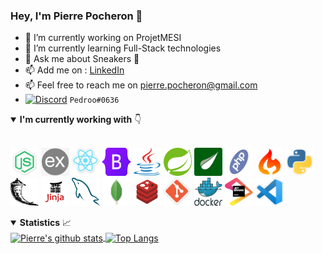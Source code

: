 ### Hey, I'm Pierre Pocheron 👋

- 🔭 I’m currently working on ProjetMESI
- 🌱 I’m currently learning Full-Stack technologies
- 💬 Ask me about Sneakers 👟
- 📫 Add me on : [LinkedIn](https://www.linkedin.com/in/pierre-pocheron/)
- 📫 Feel free to reach me on [pierre.pocheron@gmail.com](mailto:pierre.pocheron@gmail.com)
- <a href="https://discord.com/" target="_blank" title="Discord"><img src="https://discord.com/assets/f8389ca1a741a115313bede9ac02e2c0.svg" alt="Discord" width="22" height="22" align="top" /></a> `Pedroo#0636`


<details open>
  <summary><b>I'm currently working with</b> 👇</summary>

  <br/>

  <a href="https://nodejs.org/" target="_blank" title="NodeJS"><img src="icons/nodejs.png" alt="Node" width="45" height="45"/></a>
  <a href="https://expressjs.com/" target="_blank" title="ExpressJS"><img src="icons/expressjs.jpg" alt="ExpressJS" width="45" height="45"/></a>
  <a href="https://reactjs.org/" target="_blank" title="ReactJS"><img src="icons/react.png" alt="ReactJS" width="45" height="45"/></a>
  <a href="https://getbootstrap.com/" target="_blank" title="Bootstrap"><img src="icons/bootstrap.png" alt="Bootstrap" width="45" height="45"/></a>
  <a href="https://www.java.com/" target="_blank" title="Java"><img src="icons/java.png" alt="Java" width="45" height="45"/></a>
  <a href="https://spring.io/" target="_blank" title="Spring"><img src="icons/spring.png" alt="Spring" width="45" height="45"/></a>
  <a href="https://www.thymeleaf.org/" target="_blank" title="Thymeleaf"><img src="icons/thymeleaf.png" alt="Thymeleaf" width="45" height="45"/></a>
  <a href="https://www.php.net/" target="_blank" title="PHP"><img src="icons/php.png" alt="PHP" width="45" height="45"/></a>
  <a href="http://codeigniter.com/" target="_blank" title="CodeIgniter 3"><img src="icons/codeigniter.png" alt="CodeIgniter" width="45" height="45"/></a>
  <a href="https://www.python.org/" target="_blank" title="Python"><img src="icons/python.png" alt="Python" width="45" height="45"/></a>
  <a href="https://flask.palletsprojects.com/" target="_blank" title="Flask"><img src="icons/flask.png" alt="Flask" width="45" height="45"/></a>
  <a href="https://jinja.palletsprojects.com/" target="_blank" title="Jinja"><img src="icons/jinja.png" alt="Jinja" width="45" height="45"/></a>
  <a href="https://www.mysql.com/" target="_blank" title="MySQL"><img src="icons/mysql.png" alt="MySQL" width="45" height="45"/></a>
  <a href="https://www.mongodb.com/" target="_blank" title="MongoDB"><img src="icons/mongodb.png" alt="MongoDB" width="45" height="45"/></a>
  <a href="https://redis.io/" target="_blank" title="Redis"><img src="icons/redis.png" alt="Redis" width="45" height="45"/></a>
  <a href="https://git-scm.com/" target="_blank" title="Git"><img src="icons/git.png" alt="Git" width="45" height="45"/></a>
  <a href="https://www.docker.com/" target="_blank" title="Docker"><img src="icons/docker.png" alt="Docker" width="45" height="45"/></a>
  <a href="https://www.jetbrains.com/" target="_blank" title="JetBrains"><img src="icons/jetbrains.png" alt="JetBrains" width="45" height="45"/></a>
  <a href="https://code.visualstudio.com/" target="_blank" title="VS Code"><img src="icons/vscode.png" alt="VS Code" width="45" height="45"/></a>


</details>


<details open>
  <summary><b>Statistics</b> 📈</summary>

  <div align="left">
  
  <a href="https://github.com/PierrePocheron">
    <img align="center" src="https://github-readme-stats.vercel.app/api?username=PierrePocheron&theme=tokyonight&show_icons=true&hide_border=false" alt="Pierre's github stats" />
  </a>
  
  <a href="https://github.com/PierrePocheron">
    <img align="center" src="https://github-readme-stats.vercel.app/api/top-langs?username=PierrePocheron&theme=tokyonight&layout=compact&hide_border=false" alt="Top Langs" />
  </a>
  
  <br/>
 
  </div>
</details>